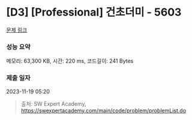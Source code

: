 # [D3] [Professional] 건초더미 - 5603 

[문제 링크](https://swexpertacademy.com/main/code/problem/problemDetail.do?contestProbId=AWXGEbd6cjMDFAUo) 

### 성능 요약

메모리: 63,300 KB, 시간: 220 ms, 코드길이: 241 Bytes

### 제출 일자

2023-11-19 05:20



> 출처: SW Expert Academy, https://swexpertacademy.com/main/code/problem/problemList.do